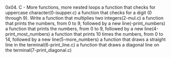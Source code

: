 0x04. C - More functions, more nested loops
a function that checks for uppercase character(0-isupper.c)
a function that checks for a digit (0 through 9).
Write a function that multiplies two integers(2-mul.c)
a function that prints the numbers, from 0 to 9, followed by a new line(-print_numbers)
a function that prints the numbers, from 0 to 9, followed by a new line(4-print_most_numbers)
a function that prints 10 times the numbers, from 0 to 14, followed by a new line(5-more_numbers)
a function that draws a straight line in the terminal(6-print_line.c)
a function that draws a diagonal line on the terminal(7-print_diagonal.c)
